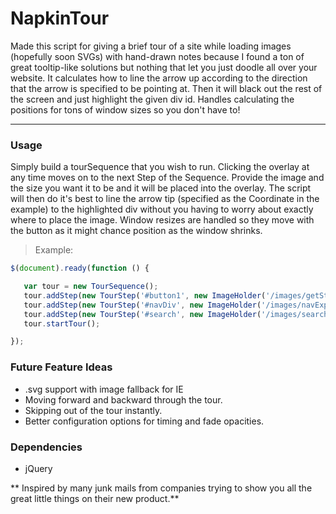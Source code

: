 NapkinTour
==========
Made this script for giving a brief tour of a site while loading images (hopefully soon SVGs) with hand-drawn notes because I found a ton of great tooltip-like solutions but nothing that let you just doodle all over your website.  It calculates how to line the arrow up according to the direction that the arrow is specified to be pointing at.  Then it will black out the rest of the screen and just highlight the given div id.  Handles calculating the positions for tons of window sizes so you don't have to!

-----------------------

### Usage

Simply build a tourSequence that you wish to run.  Clicking the overlay at any time moves on to the next Step of the Sequence.  Provide the image and the size you want it to be and it will be placed into the overlay.  The script will then do it's best to line the arrow tip (specified as the Coordinate in the example) to the highlighted div without you having to worry about exactly where to place the image.  Window resizes are handled so they move with the button as it might chance position as the window shrinks.

> Example:

```javascript
$(document).ready(function () {

   var tour = new TourSequence();
   tour.addStep(new TourStep('#button1', new ImageHolder('/images/getStartedExplain.png', 640, 400), 'ne', new Coordinate(544, 6)));
   tour.addStep(new TourStep('#navDiv', new ImageHolder('/images/navExplain.png', 640, 400), 'n', new Coordinate(126, 12)));
   tour.addStep(new TourStep('#search', new ImageHolder('/images/searchExplain.png', 640, 400), 'n', new Coordinate(289, 60)));
   tour.startTour();

});
```

### Future Feature Ideas

* .svg support with image fallback for IE
* Moving forward and backward through the tour.
* Skipping out of the tour instantly.
* Better configuration options for timing and fade opacities.

### Dependencies

* jQuery
 

** Inspired by many junk mails from companies trying to show you all the great little things on their new product.**
